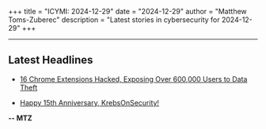 +++
title = "ICYMI: 2024-12-29"
date = "2024-12-29"
author = "Matthew Toms-Zuberec"
description = "Latest stories in cybersecurity for 2024-12-29"
+++

---------------------------------------------------------------------------
## Latest Headlines
- [16 Chrome Extensions Hacked, Exposing Over 600,000 Users to Data Theft](https://thehackernews.com/2024/12/16-chrome-extensions-hacked-exposing.html)

- [Happy 15th Anniversary, KrebsOnSecurity!](https://krebsonsecurity.com/2024/12/happy-15th-anniversary-krebsonsecurity/)

**-- MTZ**
